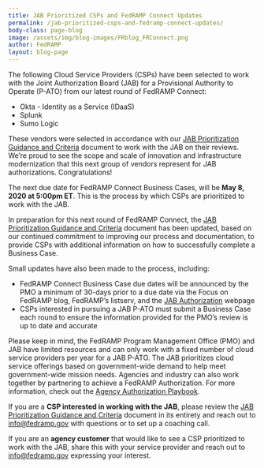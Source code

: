 ```yaml
---
title: JAB Prioritized CSPs and FedRAMP Connect Updates
permalink: /jab-prioritized-csps-and-fedramp-connect-updates/
body-class: page-blog
image: /assets/img/blog-images/FRblog_FRConnect.png
author: FedRAMP
layout: blog-page
---
```


The following Cloud Service Providers (CSPs) have been selected to work with the Joint Authorization Board (JAB) for a Provisional Authority to Operate (P-ATO) from our latest round of FedRAMP Connect:

* Okta - Identity as a Service (IDaaS)
* Splunk 
* Sumo Logic  
 
These vendors were selected in accordance with our <a href="https://www.fedramp.gov/assets/resources/documents/CSP_JAB_P-ATO_Prioritization_Criteria_and_Guidance.pdf">JAB Prioritization Guidance and Criteria</a> document to work with the JAB on their reviews. We’re proud to see the scope and scale of innovation and infrastructure modernization that this next group of vendors represent for JAB authorizations. Congratulations! 
 
The next due date for FedRAMP Connect Business Cases, will be **May 8, 2020 at 5:00pm ET**. This is the process by which CSPs are prioritized to work with the JAB.
 
In preparation for this next round of FedRAMP Connect, the <a href="https://www.fedramp.gov/assets/resources/documents/CSP_JAB_P-ATO_Prioritization_Criteria_and_Guidance.pdf">JAB Prioritization Guidance and Criteria</a> document has been updated, based on our continued commitment to improving our process and documentation, to provide CSPs with additional information on how to successfully complete a Business Case.
 
Small updates have also been made to the process, including:

* FedRAMP Connect Business Case due dates will be announced by the PMO a minimum of 30-days prior to a due date via the Focus on FedRAMP blog, FedRAMP’s listserv, and the <a href="https://www.fedramp.gov/jab-authorization/">JAB Authorization</a> webpage  
* CSPs interested in pursuing a JAB P-ATO must submit a Business Case each round to ensure the information provided for the PMO’s review is up to date and accurate 

Please keep in mind, the FedRAMP Program Management Office (PMO) and JAB have limited resources and can only work with a fixed number of cloud service providers per year for a JAB P-ATO. The JAB prioritizes cloud service offerings based on government-wide demand to help meet government-wide mission needs. Agencies and industry can also work together by partnering to achieve a FedRAMP Authorization. For more information, check out the <a href="https://www.fedramp.gov/assets/resources/documents/Agency_Authorization_Playbook.pdf">Agency Authorization Playbook</a>.

If you are a **CSP interested in working with the JAB**, please review the <a href="https://www.fedramp.gov/assets/resources/documents/CSP_JAB_P-ATO_Prioritization_Criteria_and_Guidance.pdf">JAB Prioritization Guidance and Criteria</a> document in its entirety and reach out to <a href="mailto:info@fedramp.gov">info@fedramp.gov</a> with questions or to set up a coaching call. 

If you are an **agency customer** that would like to see a CSP prioritized to work with the JAB, share this with your service provider and reach out to <a href="mailto:info@fedramp.gov">info@fedramp.gov</a> expressing your interest.

